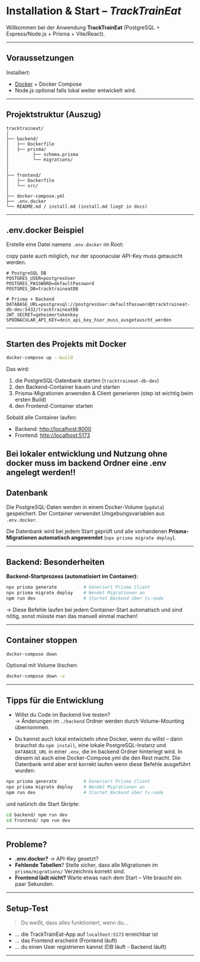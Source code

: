 
# Installation & Start – *TrackTrainEat*

Willkommen bei der Anwendung **TrackTrainEat** (PostgreSQL + Express/Node.js + Prisma + Vite/React).

---

## Voraussetzungen

Installiert:

- [Docker](https://www.docker.com/) + Docker Compose
- Node.js optional falls lokal weiter entwickelt wird.
---

## Projektstruktur (Auszug)

```
tracktraineat/
│
├── backend/
│   ├── Dockerfile
│   ├── prisma/
│         ├── schema.prisma
│         └── migrations/
│   
│
├── frontend/
│   ├── Dockerfile
│   └── src/
│
├── docker-compose.yml
├── .env.docker
└── README.md / install.md (install.md liegt in docs)
```

---

## .env.docker Beispiel

Erstelle eine Datei namens `.env.docker` im Root:

copy paste auch möglich, nur der spoonacular API-Key muss getauscht werden.

```env
# PostgreSQL DB
POSTGRES_USER=postgresUser
POSTGRES_PASSWORD=defaultPassword
POSTGRES_DB=tracktraineatDB

# Prisma + Backend
DATABASE_URL=postgresql://postgresUser:defaultPassword@tracktraineat-db-dev:5432/tracktraineatDB
JWT_SECRET=geheimertokenkey
SPOONACULAR_API_KEY=dein_api_key_hier_muss_ausgetauscht_werden
```

---

## Starten des Projekts mit Docker

```bash
docker-compose up --build
```

Das wird:

1. die PostgreSQL-Datenbank starten (`tracktraineat-db-dev`)
2. den Backend-Container bauen und starten
3. Prisma-Migrationen anwenden & Client generieren (step ist wichtig beim ersten Build)
4. den Frontend-Container starten

Sobald alle Container laufen:

- Backend: [http://localhost:8000](http://localhost:8000)
- Frontend: [http://localhost:5173](http://localhost:5173)

Bei lokaler entwicklung und Nutzung ohne docker muss im backend Ordner eine .env angelegt werden!!
---

## Datenbank

Die PostgreSQL-Daten werden in einem Docker-Volume (`pgdata`) gespeichert. Der Container verwendet Umgebungsvariablen aus `.env.docker`.

Die Datenbank wird bei jedem Start geprüft und alle vorhandenen **Prisma-Migrationen automatisch angewendet** (`npx prisma migrate deploy`).

---

## Backend: Besonderheiten

**Backend-Startprozess (automatisiert im Container):**

```bash
npx prisma generate          # Generiert Prisma Client
npx prisma migrate deploy    # Wendet Migrationen an
npm run dev                  # Startet Backend über ts-node
```

→ Diese Befehle laufen bei jedem Container-Start automatisch und sind nötig, sonst müsste man das manuell einmal machen!

---

## Container stoppen

```bash
docker-compose down
```

Optional mit Volume löschen:

```bash
docker-compose down -v
```

---

## Tipps für die Entwicklung

- Willst du Code im Backend live testen?  
  → Änderungen im `./backend` Ordner werden durch Volume-Mounting übernommen.

- Du kannst auch lokal entwickeln ohne Docker, wenn du willst – dann brauchst du `npm install`, eine lokale PostgreSQL-Instanz und `DATABASE_URL` in einer `.env`, die im backend Ordner hinterlegt wird. In diesem ist auch eine Docker-Compose.yml die den Rest macht. Die Datenbank wird aber erst korrekt laufen wenn diese Befehle ausgeführt wurden:

```bash
npx prisma generate          # Generiert Prisma Client
npx prisma migrate deploy    # Wendet Migrationen an
npm run dev                  # Startet Backend über ts-node
```
und natürich die Start Skripte:

```bash
cd backend/ npm run dev
cd frontend/ npm run dev
```

---


## Probleme?

- **.env.docker?** → API-Key gesetzt? 
- **Fehlende Tabellen**? Stelle sicher, dass alle Migrationen im `prisma/migrations/` Verzeichnis korrekt sind.
- **Frontend lädt nicht?** Warte etwas nach dem Start – Vite braucht ein paar Sekunden.

---

## Setup-Test

> Du weißt, dass alles funktioniert, wenn du...

- ... die TrackTrainEat-App auf `localhost:5173` erreichbar ist
- ... das Frontend erscheint (Frontend läuft)
- ... du einen User registrieren kannst (DB läuft - Backend läuft)

---
